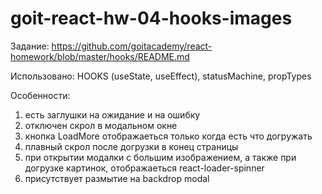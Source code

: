 # goit-react-hw-04-hooks-images

Задание:
https://github.com/goitacademy/react-homework/blob/master/hooks/README.md

Использовано: HOOKS (useState, useEffect), statusMachine, propTypes

Особенности:

1. есть заглушки на ожидание и на ошибку
2. отключен скрол в модальном окне
3. кнопка LoadMore отображаеться только когда есть что догружать
4. плавный скрол после догрузки в конец страницы
5. при открытии модалки с большим изображением, а также при догрузке картинок,
   отображаеться react-loader-spinner
6. присутствует размытие на backdrop modal
